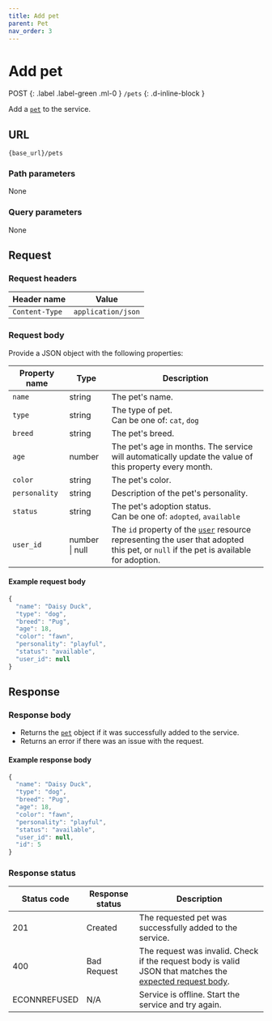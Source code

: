 ```yaml
---
title: Add pet
parent: Pet
nav_order: 3
---
```


# Add pet

POST
{: .label .label-green .ml-0 }
`/pets`
{: .d-inline-block }

Add a [`pet`](index.md) to the service.

## URL

```shell
{base_url}/pets
```

### Path parameters

None

### Query parameters

None

## Request

### Request headers

| Header name | Value |
| ----------- | ----- |
| `Content-Type` | `application/json` |

### Request body

Provide a JSON object with the following properties:

| Property name | Type | Description |
| ------------- | ---- | ----------- |
| `name` | string | The pet's name. |
| `type` | string | The type of pet. <br/> Can be one of: `cat`, `dog` |
| `breed` | string | The pet's breed. |
| `age` | number | The pet's age in months. The service will automatically update the value of this property every month. |
| `color` | string | The pet's color. |
| `personality` | string | Description of the pet's personality. |
| `status` | string | The pet's adoption status. <br/> Can be one of: `adopted`, `available` |
| `user_id` | number \| null | The `id` property of the [`user`](../user/index.md#resource-properties) resource representing the user that adopted this pet, or `null` if the pet is available for adoption. |

#### Example request body

```js
{
  "name": "Daisy Duck",
  "type": "dog",
  "breed": "Pug",
  "age": 18,
  "color": "fawn",
  "personality": "playful",
  "status": "available",
  "user_id": null
}
```

## Response

### Response body

* Returns the [`pet`](index.md) object if it was successfully added to the service.
* Returns an error if there was an issue with the request.

#### Example response body

```js
{
  "name": "Daisy Duck",
  "type": "dog",
  "breed": "Pug",
  "age": 18,
  "color": "fawn",
  "personality": "playful",
  "status": "available",
  "user_id": null,
  "id": 5
}
```

### Response status

| Status code | Response status | Description |
| ----------- | --------------- | ----------- |
| 201 | Created | The requested pet was successfully added to the service. |
| 400 | Bad Request | The request was invalid. Check if the request body is valid JSON that matches the [expected request body](#request-body). |
|  ECONNREFUSED | N/A | Service is offline. Start the service and try again. |
